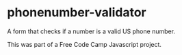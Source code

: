 # phonenumber-validator
A form that checks if a number is a valid US phone number.

This was part of a Free Code Camp Javascript project. 
